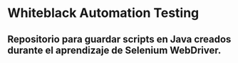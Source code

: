 # Whiteblack Automation Testing

## Repositorio para guardar scripts en Java creados durante el aprendizaje de Selenium WebDriver.
